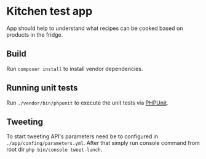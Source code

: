 # Kitchen test app

App should help to understand what recipes can be cooked based on products in the fridge.

## Build

Run `composer install` to install vendor dependencies.

## Running unit tests

Run `./vendor/bin/phpunit` to execute the unit tests via [PHPUnit](https://phpunit.de/).

## Tweeting

To start tweeting API's parameters need be to configured in `./app/confing/parameters.yml`. 
After that simply run console command from root dir `php bin/console tweet-lunch`.

